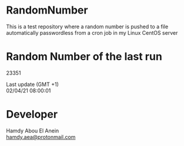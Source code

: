 # RandomNumber    
This is a test repository where a random number is pushed to a file automatically passwordless from a cron job in my Linux CentOS server    
# Random Number of the last run   
23351
      
Last update (GMT +1)    
02/04/21 08:00:01
# Developer    
Hamdy Abou El Anein   
hamdy.aea@protonmail.com
